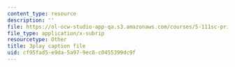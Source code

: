 ```yaml
---
content_type: resource
description: ''
file: https://ol-ocw-studio-app-qa.s3.amazonaws.com/courses/5-111sc-principles-of-chemical-science-fall-2014/cf95fad5e9da5a979ec8c0455399dc9f_YEUyMX7kouw.vtt
file_type: application/x-subrip
resourcetype: Other
title: 3play caption file
uid: cf95fad5-e9da-5a97-9ec8-c0455399dc9f
---
```


